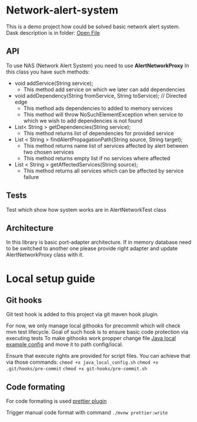 # Network-alert-system

This is a demo project how could be solved basic network alert system.
Dask description is in folder: [Open File](./task/Java_homework_assignments.pdf)

## API
To use NAS (Network Alert System) you need to use **AlertNetworkProxy**
In this class you have such methods:
- void addService(String service);
  - This method add service on which we later can add dependencies 
- void addDependency(String fromService, String toService); // Directed edge
  - This method ads dependencies to added to memory services
  - This method will throw NoSuchElementException when service to which we wish to add dependencies is not found
- List< String > getDependencies(String service);
  - This method returns list of dependencies for provided service 
- List < String > findAlertPropagationPath(String source, String target);
  - This method returns name list of services affected by alert between two chosen services
  - This method returns empty list if no services where affected
- List < String > getAffectedServices(String source);
  - This method returns all services which can be affected by service failure

## Tests
Test which show how system works are in AlertNetworkTest class

## Architecture
In this library is basic port-adapter architecture.
If in memory database need to be switched to another one please provide right adapter and update AlertNetworkProxy class with it.

# Local setup guide
## Git hooks
Git test hook is added to this project via git maven hook plugin.

For now, we only manage local githooks for precommit which will check mvn test lifecycle.
Goal of such hook is to ensure basic code protection via executing tests
To make githooks work propper change file [Java local example config](config/local_example/java_local_config.sh.example)
and move it to path config/local.

Ensure that execute rights are provided for script files. You can achieve that via those commands:
`chmod +x java_local_config.sh`
`chmod +x .git/hooks/pre-commit`
`chmod +x git-hooks/pre-commit.sh`

## Code formating
For code formating is used [prettier plugin](https://github.com/HubSpot/prettier-maven-plugin?tab=readme-ov-file)

Trigger manual code format with command `./mvnw prettier:write`